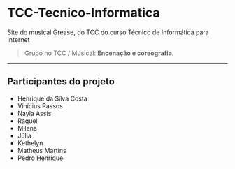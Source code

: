 # TCC-Tecnico-Informatica

Site do musical Grease, do TCC do curso Técnico de Informática para Internet


> Grupo no TCC / Musical: **Encenação e coreografia**.

---

## Participantes do projeto
* Henrique da Silva Costa
* Vinícius Passos
* Nayla Assis
* Raquel
* Milena
* Júlia
* Kethelyn
* Matheus Martins
* Pedro Henrique


<!-- Link do [Trabalho de Conclução de Curso](https://henrique-sc.github.io/TCC-Tecnico-Informatica/).-->
